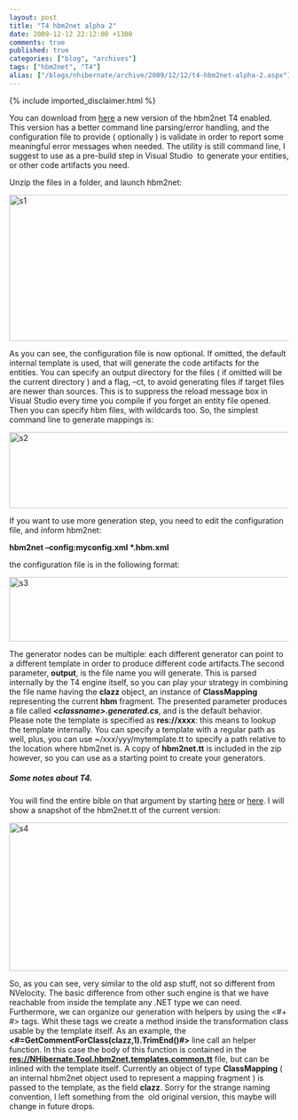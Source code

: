 ```yaml
---
layout: post
title: "T4 hbm2net alpha 2"
date: 2009-12-12 22:12:00 +1300
comments: true
published: true
categories: ["blog", "archives"]
tags: ["hbm2net", "T4"]
alias: ["/blogs/nhibernate/archive/2009/12/12/t4-hbm2net-alpha-2.aspx"]
---
```

<!-- more -->
{% include imported_disclaimer.html %}
<p>You can download from <a href="/media/p/546.aspx">here</a> a new version of the hbm2net T4 enabled. This version has a better command line parsing/error handling, and the configuration file to provide ( optionally ) is validate in order to report some meaningful error messages when needed. The utility is still command line, I suggest to use as a pre-build step in Visual Studio&nbsp; to generate your entities, or other code artifacts you need.</p>
<p>Unzip the files in a folder, and launch hbm2net:</p>
<p><a href="/cfs-file.ashx/__key/CommunityServer.Blogs.Components.WeblogFiles/nhibernate/s1_5F00_5D0D54F7.png"><img style="border-right-width: 0px; display: inline; border-top-width: 0px; border-bottom-width: 0px; border-left-width: 0px" title="s1" alt="s1" src="/cfs-file.ashx/__key/CommunityServer.Blogs.Components.WeblogFiles/nhibernate/s1_5F00_thumb_5F00_694B06B9.png" width="589" border="0" height="263" /></a> </p>
<p>As you can see, the configuration file is now optional. If omitted, the default internal template is used, that will generate the code artifacts for the entities. You can specify an output directory for the files ( if omitted will be the current directory ) and a flag, &ndash;ct, to avoid generating files if target files are newer than sources. This is to suppress the reload message box in Visual Studio every time you compile if you forget an entity file opened. Then you can specify hbm files, with wildcards too. So, the simplest command line to generate mappings is:</p>
<p><a href="/cfs-file.ashx/__key/CommunityServer.Blogs.Components.WeblogFiles/nhibernate/s2_5F00_29BCE1C2.png"><img style="border-right-width: 0px; display: inline; border-top-width: 0px; border-bottom-width: 0px; border-left-width: 0px" title="s2" alt="s2" src="/cfs-file.ashx/__key/CommunityServer.Blogs.Components.WeblogFiles/nhibernate/s2_5F00_thumb_5F00_4CBD2D65.png" width="590" border="0" height="137" /></a></p>
<p>If you want to use more generation step, you need to edit the configuration file, and inform hbm2net:</p>
<p><b>hbm2net &ndash;config:myconfig.xml *.hbm.xml</b></p>
<p>the configuration file is in the following format:</p>
<p><a href="/cfs-file.ashx/__key/CommunityServer.Blogs.Components.WeblogFiles/nhibernate/s3_5F00_2F1B2C99.png"><img style="border-right-width: 0px; display: inline; border-top-width: 0px; border-bottom-width: 0px; border-left-width: 0px" title="s3" alt="s3" src="/cfs-file.ashx/__key/CommunityServer.Blogs.Components.WeblogFiles/nhibernate/s3_5F00_thumb_5F00_7CF3DC4E.png" width="598" border="0" height="116" /></a> </p>
<p>The generator nodes can be multiple: each different generator can point to a different template in order to produce different code artifacts.The second parameter, <b>output</b>, is the file name you will generate. This is parsed internally by the T4 engine itself, so you can play your strategy in combining the file name having the <b>clazz</b> object, an instance of <b>ClassMapping</b> representing the current <b>hbm</b> fragment. The presented parameter produces a file called <b><i>&lt;classname&gt;.generated.cs</i></b>, and is the default behavior. Please note the template is specified as <b>res://xxxx</b>: this means to lookup the template internally. You can specify a template with a regular path as well, plus, you can use <b>~</b>/xxx/yyy/mytemplate.tt to specify a path relative to the location where hbm2net is. A copy of <b>hbm2net.tt</b> is included in the zip however, so you can use as a starting point to create your generators.</p>
<h5>Some notes about T4.</h5>
<p>You will find the entire bible on that argument by starting <a href="http://msdn.microsoft.com/en-us/library/bb126468.aspx">here</a> or <a href="http://www.olegsych.com/">here</a>. I will show a snapshot of the hbm2net.tt of the current version:</p>
<p><a href="/cfs-file.ashx/__key/CommunityServer.Blogs.Components.WeblogFiles/nhibernate/s4_5F00_590B04F4.png"><img style="border-right-width: 0px; display: inline; border-top-width: 0px; border-bottom-width: 0px; border-left-width: 0px" title="s4" alt="s4" src="/cfs-file.ashx/__key/CommunityServer.Blogs.Components.WeblogFiles/nhibernate/s4_5F00_thumb_5F00_7BCB7B0A.png" width="548" border="0" height="267" /></a> </p>
<p>So, as you can see, very similar to the old asp stuff, not so different from NVelocity. The basic difference from other such engine is that we have reachable from inside the template any .NET type we can need. Furthermore, we can organize our generation with helpers by using the &lt;#+ #&gt; tags. Whit these tags we create a method inside the transformation class usable by the template itself. As an example, the <b>&lt;#=GetCommentForClass(clazz,1).TrimEnd()#&gt;</b> line call an helper function. In this case the body of this function is contained in the <a title="res://NHibernate.Tool.hbm2net.templates.common.tt" href="res://NHibernate.Tool.hbm2net.templates.common.tt"><b>res://NHibernate.Tool.hbm2net.templates.common.tt</b></a> file, but can be inlined with the template itself. Currently an object of type <b>ClassMapping</b> ( an internal hbm2net object used to represent a mapping fragment ) is passed to the template, as the field <b>clazz</b>. Sorry for the strange naming convention, I left something from the&nbsp; old original version, this maybe will change in future drops.</p>

